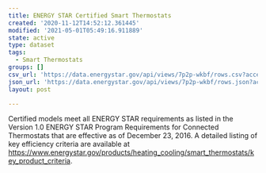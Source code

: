 ```yaml
---
title: ENERGY STAR Certified Smart Thermostats
created: '2020-11-12T14:52:12.361445'
modified: '2021-05-01T05:49:16.911889'
state: active
type: dataset
tags:
  - Smart Thermostats
groups: []
csv_url: 'https://data.energystar.gov/api/views/7p2p-wkbf/rows.csv?accessType=DOWNLOAD'
json_url: 'https://data.energystar.gov/api/views/7p2p-wkbf/rows.json?accessType=DOWNLOAD'
layout: post

---
```

Certified models meet all ENERGY STAR requirements as listed in the Version 1.0 ENERGY STAR Program Requirements for Connected Thermostats that are effective as of December 23, 2016. A detailed listing of key efficiency criteria are available at https://www.energystar.gov/products/heating_cooling/smart_thermostats/key_product_criteria.
